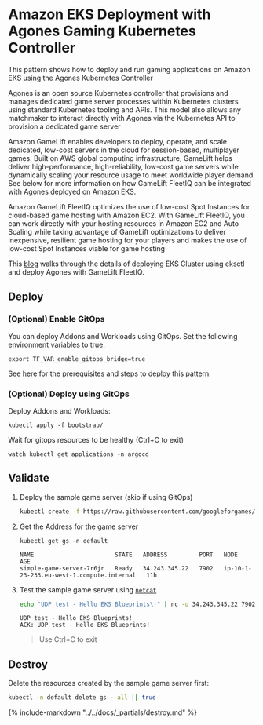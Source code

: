 # Amazon EKS Deployment with Agones Gaming Kubernetes Controller

This pattern shows how to deploy and run gaming applications on Amazon EKS using the Agones Kubernetes Controller

Agones is an open source Kubernetes controller that provisions and manages dedicated game server
processes within Kubernetes clusters using standard Kubernetes tooling and APIs.
This model also allows any matchmaker to interact directly with Agones via the Kubernetes API to provision a dedicated game server

Amazon GameLift enables developers to deploy, operate, and scale dedicated, low-cost servers in the cloud for session-based, multiplayer games.
Built on AWS global computing infrastructure, GameLift helps deliver high-performance, high-reliability,
low-cost game servers while dynamically scaling your resource usage to meet worldwide player demand. See below
for more information on how GameLift FleetIQ can be integrated with Agones deployed on Amazon EKS.

Amazon GameLift FleetIQ optimizes the use of low-cost Spot Instances for cloud-based game hosting with Amazon EC2.
With GameLift FleetIQ, you can work directly with your hosting resources in Amazon EC2 and Auto Scaling while
taking advantage of GameLift optimizations to deliver inexpensive, resilient game hosting for your players
and makes the use of low-cost Spot Instances viable for game hosting

This [blog](https://aws.amazon.com/blogs/gametech/introducing-the-gamelift-fleetiq-adapter-for-agones/) walks
through the details of deploying EKS Cluster using eksctl and deploy Agones with GameLift FleetIQ.

## Deploy

### (Optional) Enable GitOps
You can deploy Addons and Workloads using GitOps.
Set the following environment variables to true:
```shell
export TF_VAR_enable_gitops_bridge=true
```

See [here](https://aws-ia.github.io/terraform-aws-eks-blueprints/getting-started/#prerequisites) for the prerequisites and steps to deploy this pattern.

### (Optional) Deploy using GitOps
Deploy Addons and Workloads:
```shell
kubectl apply -f bootstrap/
```
Wait for gitops resources to be healthy (Ctrl+C to exit)
```shell
watch kubectl get applications -n argocd
```

## Validate

1. Deploy the sample game server (skip if using GitOps)

    ```sh
    kubectl create -f https://raw.githubusercontent.com/googleforgames/agones/release-1.32.0/examples/simple-game-server/gameserver.yaml
    ```

2. Get the Address for the game server
    ```shell
    kubectl get gs -n default
    ```
    ```text
    NAME                       STATE   ADDRESS         PORT   NODE                                        AGE
    simple-game-server-7r6jr   Ready   34.243.345.22   7902   ip-10-1-23-233.eu-west-1.compute.internal   11h
    ```

2. Test the sample game server using [`netcat`](https://netcat.sourceforge.net/)

    ```sh
    echo "UDP test - Hello EKS Blueprints\!" | nc -u 34.243.345.22 7902
    ```

    ```text
    UDP test - Hello EKS Blueprints!
    ACK: UDP test - Hello EKS Blueprints!
    ```
    > Use Ctrl+C to exit

## Destroy

Delete the resources created by the sample game server first:

```sh
kubectl -n default delete gs --all || true
```

{%
   include-markdown "../../docs/_partials/destroy.md"
%}
